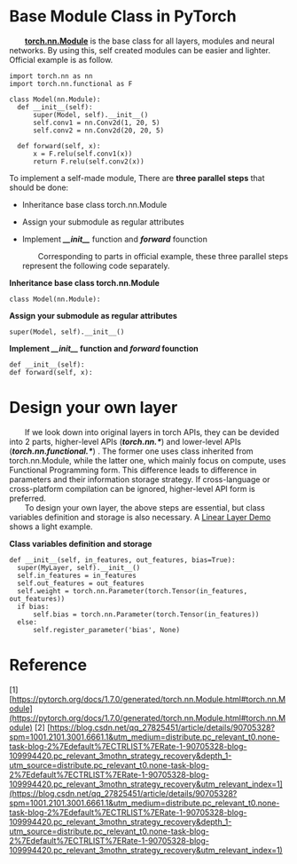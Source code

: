 # Base Module Class in PyTorch

  &ensp;&ensp;&ensp;&ensp;[<b>torch.nn.Module</b>](https://pytorch.org/docs/1.7.0/_modules/torch/nn/modules/module.html#Module) is the base class for all layers, modules and neural networks. By using this, self created modules can be easier and lighter. Official example is as follow.

  ```
import torch.nn as nn
import torch.nn.functional as F

class Model(nn.Module):
    def __init__(self):
        super(Model, self).__init__()
        self.conv1 = nn.Conv2d(1, 20, 5)
        self.conv2 = nn.Conv2d(20, 20, 5)

    def forward(self, x):
        x = F.relu(self.conv1(x))
        return F.relu(self.conv2(x))
  ```
To implement a self-made module, There are <b>three parallel steps</b> that should be done:
- Inheritance base class torch.nn.Module
- Assign your submodule as regular attributes
- Implement <b>_\_\_init\_\__</b> function and <b>_forward_</b> founction

  &ensp;&ensp;&ensp;&ensp;Corresponding to parts in official example, these three parallel steps represent the following code separately.

<b>Inheritance base class torch.nn.Module</b>
```
class Model(nn.Module):
```
<b>Assign your submodule as regular attributes</b>
```
super(Model, self).__init__()
```
<b>Implement <b>_\_\_init\_\__</b> function and <b>_forward_</b> founction</b>
```
def __init__(self):
def forward(self, x):
```

# Design your own layer

  &ensp;&ensp;&ensp;&ensp;If we look down into original layers in torch APIs, they can be devided into 2 parts, higher-level APIs (<b>_torch.nn.*_</b>) and lower-level APIs (<b>_torch.nn.functional.*_</b>) . The former one uses class inherited from torch.nn.Module, while the latter one, which mainly focus on compute, uses Functional Programming form. This difference leads to difference in parameters and their information storage strategy. If cross-language or cross-platform compilation can be ignored, higher-level API form is preferred. </br>
  &ensp;&ensp;&ensp;&ensp;To design your own layer, the above steps are essential, but class variables definition and storage is also necessary. A [Linear Layer Demo](https://github.com/Xcanton/TorchLearn/blob/master/nn/Module/MyLinearLayer.py) shows a light example. 

<b>Class variables definition and storage</b>
  ```
def __init__(self, in_features, out_features, bias=True):
    super(MyLayer, self).__init__()
    self.in_features = in_features
    self.out_features = out_features
    self.weight = torch.nn.Parameter(torch.Tensor(in_features, out_features))
    if bias:
        self.bias = torch.nn.Parameter(torch.Tensor(in_features))
    else:
        self.register_parameter('bias', None)
  ```

# Reference
[1] [https://pytorch.org/docs/1.7.0/generated/torch.nn.Module.html#torch.nn.Module](https://pytorch.org/docs/1.7.0/generated/torch.nn.Module.html#torch.nn.Module)
[2] [https://blog.csdn.net/qq_27825451/article/details/90705328?spm=1001.2101.3001.6661.1&utm_medium=distribute.pc_relevant_t0.none-task-blog-2%7Edefault%7ECTRLIST%7ERate-1-90705328-blog-109994420.pc_relevant_3mothn_strategy_recovery&depth_1-utm_source=distribute.pc_relevant_t0.none-task-blog-2%7Edefault%7ECTRLIST%7ERate-1-90705328-blog-109994420.pc_relevant_3mothn_strategy_recovery&utm_relevant_index=1](https://blog.csdn.net/qq_27825451/article/details/90705328?spm=1001.2101.3001.6661.1&utm_medium=distribute.pc_relevant_t0.none-task-blog-2%7Edefault%7ECTRLIST%7ERate-1-90705328-blog-109994420.pc_relevant_3mothn_strategy_recovery&depth_1-utm_source=distribute.pc_relevant_t0.none-task-blog-2%7Edefault%7ECTRLIST%7ERate-1-90705328-blog-109994420.pc_relevant_3mothn_strategy_recovery&utm_relevant_index=1)
